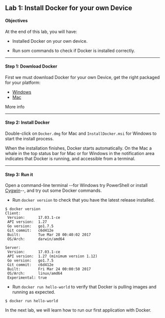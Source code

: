 ## Lab 1: Install Docker for your own Device

#### Objectives

At the end of this lab, you will have:

-   Installed Docker on your own device.

-   Run som commands to check if Docker is installed correctly.

--------

#### Step 1: Download Docker


First we must download Docker for your own Device, get the right packaged for your platform:

  - [Windows](https://download.docker.com/win/stable/InstallDocker.msi)
  - [Mac](https://download.docker.com/mac/stable/Docker.dmg)

More info 

--------

#### Step 2: Install Docker

Double-click on `Docker.dmg` for Mac and `InstallDocker.msi` for Windows to start the install process.

When the installation finishes, Docker starts automatically. On the Mac a whale in the top status bar for Mac or for Windows in the notification area indicates that Docker is running, and accessible from a terminal.

--------

#### Step 3: Run it

Open a command-line terminal --for Windows try PowerShell or install [Cygwin](https://cygwin.com/install.html)--, and try out some Docker commands.

- Run `docker version` to check that you have the latest release installed.

```
$ docker version
Client:
 Version:      17.03.1-ce
 API version:  1.27
 Go version:   go1.7.5
 Git commit:   c6d412e
 Built:        Tue Mar 28 00:40:02 2017
 OS/Arch:      darwin/amd64

Server:
 Version:      17.03.1-ce
 API version:  1.27 (minimum version 1.12)
 Go version:   go1.7.5
 Git commit:   c6d412e
 Built:        Fri Mar 24 00:00:50 2017
 OS/Arch:      linux/amd64
 Experimental: true
```

- Run `docker run hello-world` to verify that Docker is pulling images and running as expected.

```
$ docker run hello-world
```

In the next lab, we will learn how to run our first application with Docker.
